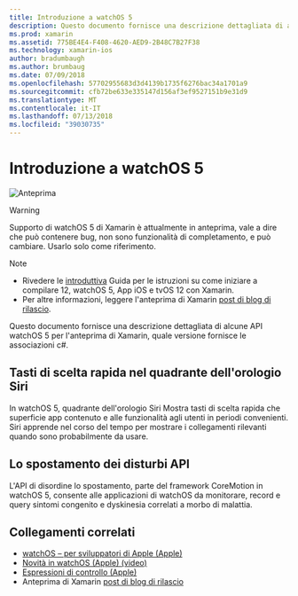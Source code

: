 ```yaml
---
title: Introduzione a watchOS 5
description: Questo documento fornisce una descrizione dettagliata di alcune API watchOS 5 per l'anteprima di Xamarin, quale versione fornisce le associazioni c#.
ms.prod: xamarin
ms.assetid: 775BE4E4-F408-4620-AED9-2B48C7B27F38
ms.technology: xamarin-ios
author: bradumbaugh
ms.author: brumbaug
ms.date: 07/09/2018
ms.openlocfilehash: 57702955683d3d4139b1735f6276bac34a1701a9
ms.sourcegitcommit: cfb72be633e335147d156af3ef9527151b9e31d9
ms.translationtype: MT
ms.contentlocale: it-IT
ms.lasthandoff: 07/13/2018
ms.locfileid: "39030735"
---
```

# <a name="introduction-to-watchos-5"></a>Introduzione a watchOS 5

 ![Anteprima](~/media/shared/preview.png)

> [!WARNING]
> Supporto di watchOS 5 di Xamarin è attualmente in anteprima, vale a dire che può contenere bug, non sono funzionalità di completamento, e può cambiare. Usarlo solo come riferimento.

> [!NOTE]
> - Rivedere le [introduttiva](~/ios/platform/introduction-to-ios12/get-started.md) Guida per le istruzioni su come iniziare a compilare 12, watchOS 5, App iOS e tvOS 12 con Xamarin.
> - Per altre informazioni, leggere l'anteprima di Xamarin [post di blog di rilascio](https://releases.xamarin.com/preview-release-xcode-10-beta-3/).

Questo documento fornisce una descrizione dettagliata di alcune API watchOS 5 per l'anteprima di Xamarin, quale versione fornisce le associazioni c#.

## <a name="shortcuts-on-the-siri-watch-face"></a>Tasti di scelta rapida nel quadrante dell'orologio Siri

In watchOS 5, quadrante dell'orologio Siri Mostra tasti di scelta rapida che superficie app contenuto e alle funzionalità agli utenti in periodi convenienti. Siri apprende nel corso del tempo per mostrare i collegamenti rilevanti quando sono probabilmente da usare.

## <a name="movement-disorder-api"></a>Lo spostamento dei disturbi API

L'API di disordine lo spostamento, parte del framework CoreMotion in watchOS 5, consente alle applicazioni di watchOS da monitorare, record e query sintomi congenito e dyskinesia correlati a morbo di malattia.

## <a name="related-links"></a>Collegamenti correlati

- [watchOS – per sviluppatori di Apple (Apple)](https://developer.apple.com/watchOS/)
- [Novità in watchOS (Apple) (video)](https://developer.apple.com/videos/play/wwdc2018/206/)
- [Espressioni di controllo (Apple)](https://www.apple.com/watch/)
- Anteprima di Xamarin [post di blog di rilascio](https://releases.xamarin.com/preview-release-xcode-10-beta-3/)
